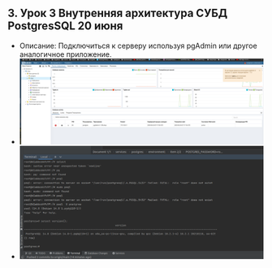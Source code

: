 ## 3. Урок 3 Внутренняя архитектура СУБД PostgresSQL 20 июня
- Описание: Подключиться к серверу используя pgAdmin или другое аналогичное приложение.
- ![connectPGadmin.png](..%2Fimages%2Flessons_3%2FconnectPGadmin.png)
- ![connectPostgreSQL.png](..%2Fimages%2Flessons_3%2FconnectPostgreSQL.png)